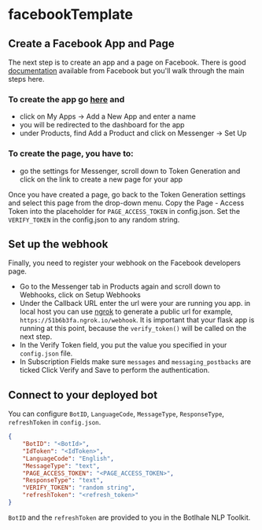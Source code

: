 # facebookTemplate


## Create a Facebook App and Page
The next step is to create an app and a page on Facebook. There is good [documentation](https://developers.facebook.com/docs/messenger-platform) available from Facebook but you'll walk through the main steps here.

### To create the app go [here](https://developers.facebook.com/) and
- click on My Apps -> Add a New App and enter a name 
- you will be redirected to the dashboard for the app
- under Products, find Add a Product and click on Messenger -> Set Up

### To create the page, you have to:
- go the settings for Messenger, scroll down to Token Generation and click on the link to create a new page for your app

Once you have created a page, go back to the Token Generation settings and select this page from the drop-down menu. Copy the Page - Access Token into the placeholder for `PAGE_ACCESS_TOKEN` in config.json. Set the `VERIFY_TOKEN` in the config.json to any random string.


## Set up the webhook
Finally, you need to register your webhook on the Facebook developers page.

- Go to the Messenger tab in Products again and scroll down to Webhooks, click on Setup Webhooks
- Under the Callback URL enter the url were your are running you app. in local host you can use [ngrok](https://ngrok.com/docs) to generate a public url for example, `https://51b6b3fa.ngrok.io/webhook`. It is important that your flask app is running at this point, because the `verify_token()` will be called on the next step.
- In the Verify Token field, you put the value you specified in your `config.json` file.
- In Subscription Fields make sure `messages` and `messaging_postbacks` are ticked Click Verify and Save to perform the authentication.


## Connect to your deployed bot
You can configure `BotID`, `LanguageCode`, `MessageType`, `ResponseType`, `refreshToken` in `config.json`. 

```json
{
    "BotID": "<BotId>",
    "IdToken": "<IdToken>",
    "LanguageCode": "English",
    "MessageType": "text",
    "PAGE_ACCESS_TOKEN": "<PAGE_ACCESS_TOKEN>",
    "ResponseType": "text",
    "VERIFY_TOKEN": "random string",
    "refreshToken": "<refresh_token>"
}
```

`BotID` and the `refreshToken` are provided to you in the Botlhale NLP Toolkit.